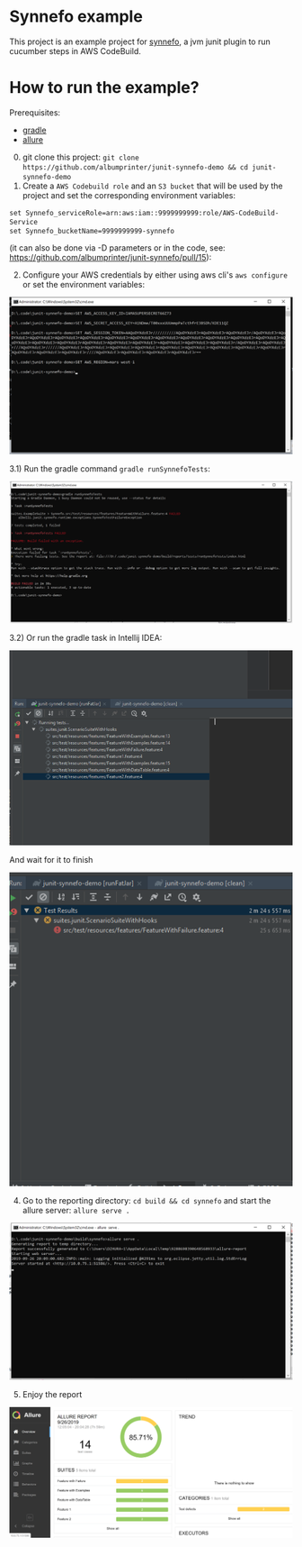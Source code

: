 # Synnefo example

This project is an example project for [synnefo](https://github.com/albumprinter/junit-synnefo/), a jvm junit plugin to run cucumber steps in AWS CodeBuild.

# How to run the example?

Prerequisites:
 - [gradle](https://gradle.org/)
 - [allure](https://docs.qameta.io/allure/)

0) git clone this project: `git clone https://github.com/albumprinter/junit-synnefo-demo && cd junit-synnefo-demo`
1) Create a `AWS Codebuild role` and an `S3 bucket` that will be used by the project and set the corresponding environment variables:
```
set Synnefo_serviceRole=arn:aws:iam::9999999999:role/AWS-CodeBuild-Service
set Synnefo_bucketName=9999999999-synnefo
```

(it can also be done via -D parameters or in the code, see: https://github.com/albumprinter/junit-synnefo/pull/15):

2) Configure your AWS credentials by either using aws cli's `aws configure` or set the environment variables:

![Example](./doc/set_credentials.png)

3.1) Run the gradle command `gradle runSynnefoTests`:

![Example](./doc/run_gradle_cmd.png)

3.2) Or run the gradle task in Intellij IDEA:

![Example](./doc/intellij_idea_runner.png)

And wait for it to finish

![Example](./doc/intellij_idea_end.png)

4) Go to the reporting directory: `cd build && cd synnefo` and start the allure server: `allure serve .`

![Example](./doc/allure_serve.png)

5) Enjoy the report

![Example](./doc/allure_serve_report.png)
